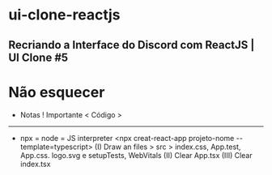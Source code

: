# ui-clone-reactjs
Recriando a Interface do Discord com ReactJS | UI Clone #5
----------------
# Não esquecer
- Notas
! Importante
< Código >
----------------




- npx = node = JS interpreter
<npx creat-react-app projeto-nome --template=typescript>
(I) Draw an files > src > index.css, App.test, App.css. logo.svg e setupTests, WebVitals
(II) Clear App.tsx
(III) Clear index.tsx




